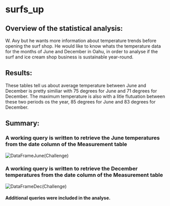 # surfs_up

## Overview of the statistical analysis:

W. Avy but he wants more information about temperature trends before opening the surf shop. He would like to know whats the temperature data for the months of June and December in Oahu, in order to analyse if the surf and ice cream shop business is sustainable year-round.

## Results:

These tables tell us about average temperature between June and December is pretty similiar with 75 degrees for June and 71 degrees for December.
The maximum temperature is also with a litle flutuation between these two periods os the year, 85 degrees for June and 83 degrees for December.


## Summary:

### A working query is written to retrieve the June temperatures from the date column of the Measurement table


![DataFrameJune(Challenge)](https://user-images.githubusercontent.com/87731897/138570087-7c1418e2-afbe-4887-ace5-1a081d0488c3.png)


### A working query is written to retrieve the December temperatures from the date column of the Measurement table


![DataFrameDec(Challenge)](https://user-images.githubusercontent.com/87731897/138570092-03fd78ca-9ff5-4d61-b0a6-359b781e6ad1.png)

#### Additional queries were included in the analyse.